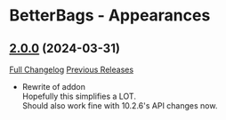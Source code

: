 # BetterBags - Appearances

## [2.0.0](https://github.com/AlexHaible/BetterBags-Appearances/tree/2.0.0) (2024-03-31)
[Full Changelog](https://github.com/AlexHaible/BetterBags-Appearances/compare/1.0.4...2.0.0) [Previous Releases](https://github.com/AlexHaible/BetterBags-Appearances/releases)

- Rewrite of addon  
    Hopefully this simplifies a LOT.  
    Should also work fine with 10.2.6's API changes now.  
